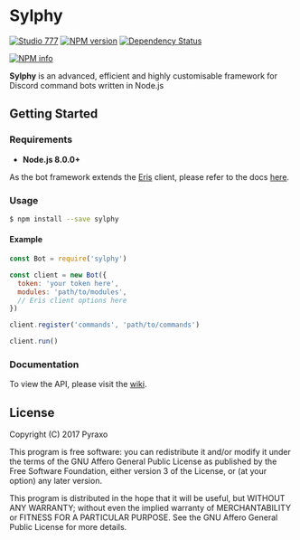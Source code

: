 # Sylphy
[![Studio 777](https://discordapp.com/api/guilds/247727924889911297/embed.png)](https://discord.gg/bBqpAKw) [![NPM version](https://img.shields.io/npm/v/sylphy.svg?style=flat-square)](https://www.npmjs.com/package/sylphy) [![Dependency Status](https://img.shields.io/david/abalabahaha/eris.svg?style=flat-square)](https://david-dm.org/abalabahaha/eris)

<a href="https://nodei.co/npm/sylphy/"><img src="https://nodei.co/npm/sylphy.png?downloads=true&stars=true" alt="NPM info" /></a>

**Sylphy** is an advanced, efficient and highly customisable framework for Discord command bots written in Node.js

## Getting Started
### Requirements
* **Node.js 8.0.0+**

As the bot framework extends the [Eris](https://github.com/abalabahaha/Eris) client, please refer to the docs [here](https://abal.moe/Eris/docs).

### Usage
```bash
$ npm install --save sylphy
```

#### Example
```js
const Bot = require('sylphy')

const client = new Bot({
  token: 'your token here',
  modules: 'path/to/modules',
  // Eris client options here
})

client.register('commands', 'path/to/commands')

client.run()
```

### Documentation
To view the API, please visit the [wiki](https://github.com/pyraxo/sylphy/wiki).

## License
Copyright (C) 2017  Pyraxo

This program is free software: you can redistribute it and/or modify
it under the terms of the GNU Affero General Public License as published
by the Free Software Foundation, either version 3 of the License, or
(at your option) any later version.

This program is distributed in the hope that it will be useful,
but WITHOUT ANY WARRANTY; without even the implied warranty of
MERCHANTABILITY or FITNESS FOR A PARTICULAR PURPOSE.  See the
GNU Affero General Public License for more details.
